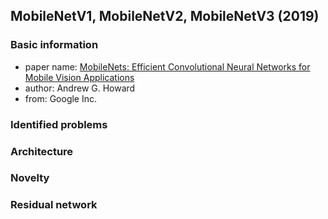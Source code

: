 ## MobileNetV1, MobileNetV2, MobileNetV3 (2019) 

### Basic information
- paper name: [MobileNets: Efficient Convolutional Neural Networks for Mobile Vision Applications](https://arxiv.org/abs/1704.04861)
- author: Andrew G. Howard
- from: Google Inc.

### Identified problems

### Architecture

### Novelty

### Residual network

